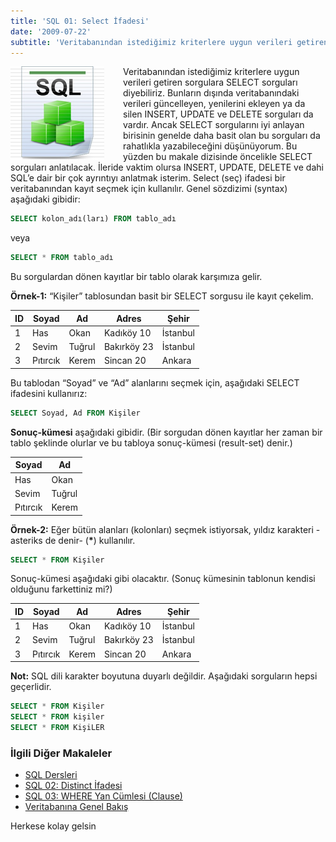 ```yaml
---
title: 'SQL 01: Select İfadesi'
date: '2009-07-22'
subtitle: 'Veritabanından istediğimiz kriterlere uygun verileri getiren sorgulara SELECT sorguları diyebiliriz. Bunların dışında veritabanındaki verileri güncelleyen, yenilerini ekleyen ya da silen INSERT, UPDATE ve DELETE sorguları da vardır. Ancak SELECT sorgularını iyi anlayan birisinin genelde daha basit olan bu sorguları da rahatlıkla yazabileceğini düşünüyorum.'
---
```


<img align="left" style="margin-right: 30px;margin-bottom: 0px;"  src="img/blog/Schema-SQL1.jpg">

Veritabanından istediğimiz kriterlere uygun verileri getiren sorgulara SELECT sorguları diyebiliriz. Bunların dışında veritabanındaki verileri güncelleyen, yenilerini ekleyen ya da silen INSERT, UPDATE ve DELETE sorguları da vardır. Ancak SELECT sorgularını iyi anlayan birisinin genelde daha basit olan bu sorguları da rahatlıkla yazabileceğini düşünüyorum. Bu yüzden bu makale dizisinde öncelikle SELECT sorguları anlatılacak. İleride vaktim olursa INSERT, UPDATE, DELETE ve dahi SQL’e dair bir çok ayrıntıyı anlatmak isterim. Select (seç) ifadesi bir veritabanından kayıt seçmek için kullanılır. Genel sözdizimi (syntax) aşağıdaki gibidir:

```sql
SELECT kolon_adı(ları) FROM tablo_adı
```

veya

```sql
SELECT * FROM tablo_adı
```

Bu sorgulardan dönen kayıtlar bir tablo olarak karşımıza gelir.

**Örnek-1:** “Kişiler” tablosundan basit bir SELECT sorgusu ile kayıt çekelim.

| ID | Soyad    | Ad     | Adres       | Şehir    |
|----|----------|--------|-------------|----------|
| 1  | Has      | Okan   | Kadıköy 10  | İstanbul |
| 2  | Sevim    | Tuğrul | Bakırköy 23 | İstanbul |
| 3  | Pıtırcık | Kerem  | Sincan 20   | Ankara   |

Bu tablodan “Soyad” ve “Ad” alanlarını seçmek için, aşağıdaki SELECT ifadesini kullanırız:

```sql
SELECT Soyad, Ad FROM Kişiler
```

**Sonuç-kümesi** aşağıdaki gibidir. (Bir sorgudan dönen kayıtlar her zaman bir tablo şeklinde olurlar ve bu tabloya sonuç-kümesi (result-set) denir.)

| Soyad    | Ad     |
|----------|--------|
| Has      | Okan   |
| Sevim    | Tuğrul |
| Pıtırcık | Kerem  |

**Örnek-2:** Eğer bütün alanları (kolonları) seçmek istiyorsak, yıldız karakteri -asteriks de denir- (<strong>*</strong>) kullanılır.

```sql
SELECT * FROM Kişiler
```

Sonuç-kümesi aşağıdaki gibi olacaktır. (Sonuç kümesinin tablonun kendisi olduğunu farkettiniz mi?)

| ID | Soyad    | Ad     | Adres       | Şehir    |
|----|----------|--------|-------------|----------|
| 1  | Has      | Okan   | Kadıköy 10  | İstanbul |
| 2  | Sevim    | Tuğrul | Bakırköy 23 | İstanbul |
| 3  | Pıtırcık | Kerem  | Sincan 20   | Ankara   |


**Not:** SQL dili karakter boyutuna duyarlı değildir. Aşağıdaki sorguların hepsi geçerlidir.

```sql
SELECT * FROM Kişiler
SELECT * FROM kişiler
SELECT * FROM KişiLER
```

<p> <!-- linebreak  -->

### İlgili Diğer Makaleler

- [SQL Dersleri](/sql-dersleri)
- [SQL 02: Distinct İfadesi](/sql-distinct-ifadesi)
- [SQL 03: WHERE Yan Cümlesi (Clause)](/sql-where-clause)
- [Veritabanına Genel Bakış](/veritabanina-genel-bakis)

Herkese kolay gelsin